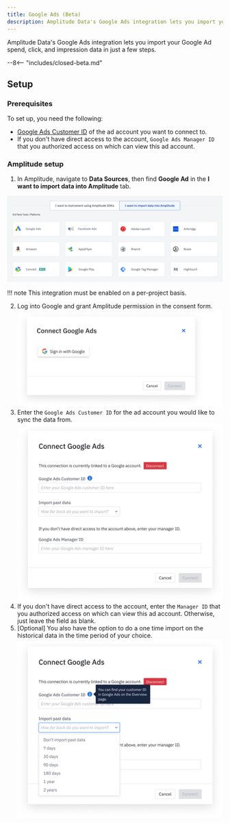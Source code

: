 ```yaml
---
title: Google Ads (Beta)
description: Amplitude Data's Google Ads integration lets you import your Google Ad spend, click and impression data with just a few clicks.
---
```


Amplitude Data's Google Ads integration lets you import your Google Ad spend, click, and impression data in just a few steps.

--8<-- "includes/closed-beta.md"

## Setup

### Prerequisites

To set up, you need the following: 

- [Google Ads Customer ID](https://support.google.com/google-ads/answer/1704344?hl=en) of the ad account you want to connect to.
- If you don't have direct access to the account, `Google Ads Manager ID` that you authorized access on which can view this ad account.

### Amplitude setup 

1. In Amplitude, navigate to **Data Sources**, then find **Google Ad** in the **I want to import data into Amplitude** tab.

![Google Add Source](../../assets/images/marketing-analytics/add-sources.png)

!!! note 
    This integration must be enabled on a per-project basis.

2. Log into Google and grant Amplitude permission in the consent form.
![Google Login Image](../../assets/images/marketing-analytics/google-login.png)
3. Enter the `Google Ads Customer ID` for the ad account you would like to sync the data from.
![Google Enter Account ID](../../assets/images/marketing-analytics/google-enter-info.png)
4. If you don't have direct access to the account, enter the `Manager ID` that you authorized access on which can view this ad account.  Otherwise, just leave the field as blank.
5. [Optional] You also have the option to do a one time import on the historical data in the time period of your choice.
![Google Historical Backfill](../../assets/images/marketing-analytics/google-past-data.png)
